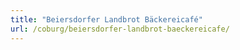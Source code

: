 ```yaml
---
title: "Beiersdorfer Landbrot Bäckereicafé"
url: /coburg/beiersdorfer-landbrot-baeckereicafe/
---
```

